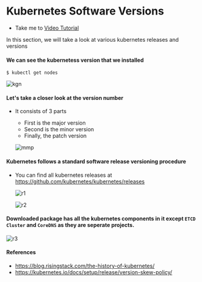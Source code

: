 # Kubernetes Software Versions
  - Take me to [Video Tutorial](https://kodekloud.com/topic/kubernetes-software-versions/)
  
In this section, we will take a look at various kubernetes releases and versions

#### We can see the kubernetess version that we installed
```
$ kubectl get nodes
```
![kgn](../../images/kgn.PNG)

#### Let's take a closer look at the version number
- It consists of 3 parts
  - First is the major version
  - Second is the minor version
  - Finally, the patch version
  
  ![mmp](../../images/mmp.PNG)
  
#### Kubernetes follows a standard software release versioning procedure
- You can find all kubernetes releases at https://github.com/kubernetes/kubernetes/releases

  ![r1](../../images/r1.PNG)
  
  ![r2](../../images/r2.PNG)
  
#### Downloaded package has all the kubernetes components in it except **`ETCD Cluster`** and **`CoreDNS`** as they are seperate projects.

 ![r3](../../images/r3.PNG)
 
#### References

 - https://blog.risingstack.com/the-history-of-kubernetes/
 - https://kubernetes.io/docs/setup/release/version-skew-policy/
 
 






